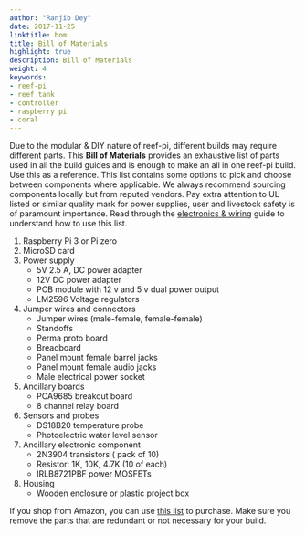 ```yaml
---
author: "Ranjib Dey"
date: 2017-11-25
linktitle: bom
title: Bill of Materials
highlight: true
description: Bill of Materials
weight: 4
keywords:
- reef-pi
- reef tank
- controller
- raspberry pi
- coral
---
```


Due to the modular & DIY nature of reef-pi, different builds may require different parts. This **Bill of Materials** provides an exhaustive list of parts used in all the build guides and is enough to make an all in one reef-pi build. Use this as a reference. This list contains some options to pick and choose between components where applicable. We always recommend sourcing components locally but from reputed vendors. Pay extra attention to UL listed or similar quality mark for power supplies, user and livestock safety is of paramount importance. Read through the [electronics & wiring](/general-guides/electronics) guide to understand how to use this list.


1. Raspberry Pi 3 or Pi zero
2. MicroSD card
3. Power supply
    - 5V 2.5 A, DC  power adapter
    - 12V DC power adapter
    - PCB module with 12 v and 5 v dual power output
    - LM2596 Voltage regulators
4. Jumper wires and connectors
    - Jumper wires (male-female, female-female)
    - Standoffs
    - Perma proto board
    - Breadboard
    - Panel mount female barrel jacks
    - Panel mount female audio jacks
    - Male electrical power socket
5. Ancillary boards
    - PCA9685 breakout board
    - 8 channel relay board
6. Sensors and probes
    - DS18B20 temperature probe
    - Photoelectric water level sensor
7. Ancillary electronic component
   - 2N3904 transistors ( pack of 10)
   - Resistor: 1K, 10K, 4.7K (10 of each)
   - IRLB8721PBF power MOSFETs
8. Housing
   - Wooden enclosure or plastic project box

If you shop from Amazon, you can use [this list](http://a.co/dJL2FRt) to purchase. Make sure you remove the parts that are redundant or not necessary for your build.
